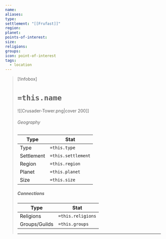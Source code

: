 ```yaml
---
name: 
aliases: 
type: 
settlement: "[[Frufast]]"
region: 
planet: 
points-of-interest: 
size: 
religions: 
groups: 
icon: point-of-interest
tags:
  - location
---
```

> [!infobox]
> # `=this.name`
> ![[Crusader-Tower.png|cover 200]]
> ###### Geography
> | Type | Stat |
> | ---- | ---- |
> | Type | `=this.type` |
> | Settlement | `=this.settlement` |
> | Region | `=this.region` |
> |  Planet | `=this.planet` |
> |  Size    | `=this.size`   |
> 
> ##### Connections
> | Type | Stat |
> | ---- | ---- |
> | Religions | `=this.religions` |
> | Groups/Guilds | `=this.groups`|
> 
> ---

